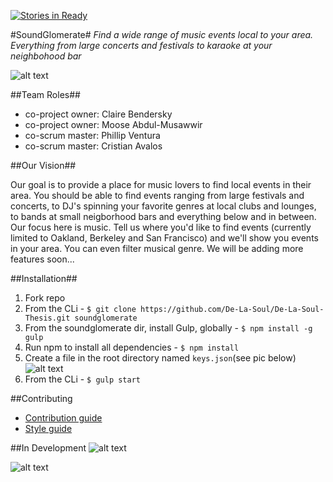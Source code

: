[![Stories in Ready](https://badge.waffle.io/De-La-Soul/De-La-Soul-Thesis.png?label=ready&title=Ready)](https://waffle.io/De-La-Soul/De-La-Soul-Thesis)

#SoundGlomerate#
*Find a wide range of music events local to your area. Everything from large concerts and festivals to karaoke at your neighbohood bar*

![alt text](https://cloud.githubusercontent.com/assets/9672257/12186678/ec71d36e-b559-11e5-97d6-05de2f30904f.png)

##Team Roles##
- co-project owner: Claire Bendersky
- co-project owner: Moose Abdul-Musawwir
- co-scrum master: Phillip Ventura
- co-scrum master: Cristian Avalos

##Our Vision##

Our goal is to provide a place for music lovers to find local events in their area. You should be able to find events ranging from large festivals and concerts, to DJ's spinning your favorite genres at local clubs and lounges, to bands at small neigborhood bars and everything below and in between. Our focus here is music. Tell us where you'd like to find events (currently limited to Oakland, Berkeley and San Francisco) and we'll show you events in your area. You can even filter musical genre. We will be adding more features soon...

##Installation##

1. Fork repo
2. From the CLi - `$ git clone https://github.com/De-La-Soul/De-La-Soul-Thesis.git soundglomerate` 
3. From the soundglomerate dir, install Gulp, globally - `$ npm install -g gulp`
4. Run npm to install all dependencies - `$ npm install`
5. Create a file in the root directory named `keys.json`(see pic below)
![alt text](https://cloud.githubusercontent.com/assets/9672257/12186336/8d6d7e16-b556-11e5-9b9a-4cda768ec41e.png)
6. From the CLi - `$ gulp start`

##Contributing
- [Contribution guide](CONTRIBUTING.md)
- [Style guide](STYLE-GUIDE.md)

##In Development
![alt text](https://cloud.githubusercontent.com/assets/9672257/12186009/cc3f7dea-b553-11e5-921c-6c67be728d1b.png)

![alt text](https://cloud.githubusercontent.com/assets/9672257/12186014/d8c1189e-b553-11e5-8f4c-79ec36107042.png)
